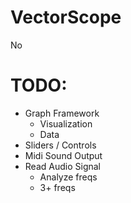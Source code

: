 # VectorScope
No

# TODO:
* Graph Framework
  * Visualization
  * Data
* Sliders / Controls
* Midi Sound Output
* Read Audio Signal
  * Analyze freqs
  * 3+ freqs
